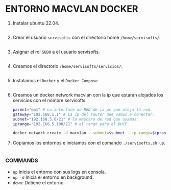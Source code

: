 # ENTORNO MACVLAN DOCKER


1. Instalar ubuntu 22.04.
    ```bash
   
   ```
3. Crear el usuario `servisofts` con el directorio home `/home/servisofts/`.
   ```bash
   
   ```
4. Asignar el rol `SUDO` a el usuario servisofts.
    ```bash
   
   ```
5. Creamos el directorio `/home/servisofts/servicios/`.
    ```bash
   
   ```
6. Instalamos el `Docker` y el `Docker Compose`.
    ```bash
   
   ```
7. Creamos un docker network macvlan con la ip que estaran alojados los servicios con el nombre servisofts.
    ```bash
    parent="em1" # La interface de RED de la pc que aloja la red.
    gateway="192.168.1.1" # La ip del router que vamos a conectar.
    subnet="192.168.5.0/21" # la mascara de red que usamos.
    iprange="192.168.5.100/21" # el rango para el DHCP.
    
    docker network create -d macvlan --subnet=$subnet --ip-range=$iprange --gateway=$gateway -o parent=$parent servisofts
   ```
8. Copiamos los entornos e iniciamos con el comando `./servisofts.sh up`.
    ```bash
   
   ```

### COMMANDS
-  `up` Inicia el entorno con sus logs en consola.
-  `up -d` Inicia el entorno en background.
-  `down`: Detiene el entorno.